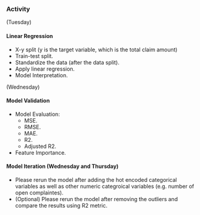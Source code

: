 ### Activity
(Tuesday)
#### Linear Regression
- X-y split (y is the target variable, which is the total claim amount)
- Train-test split.
- Standardize the data (after the data split).
- Apply linear regression.
- Model Interpretation.

(Wednesday)
#### Model Validation
- Model Evaluation:
  - MSE.
  - RMSE.
  - MAE.
  - R2.
  - Adjusted R2.
- Feature Importance.

#### Model Iteration (Wednesday and Thursday)
- Please rerun the model after adding the hot encoded categorical variables as well as other numeric categroical variables (e.g. number of open complaintes).
- (Optional) Please rerun the model after removing the outliers and compare the results using R2 metric.
 
